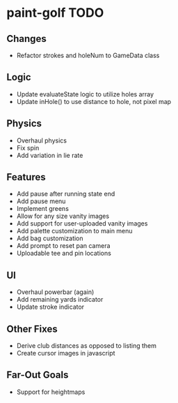 # paint-golf TODO

## Changes

* Refactor strokes and holeNum to GameData class

## Logic

* Update evaluateState logic to utilize holes array
* Update inHole() to use distance to hole, not pixel map


## Physics

* Overhaul physics
* Fix spin
* Add variation in lie rate


## Features

* Add pause after running state end
* Add pause menu
* Implement greens
* Allow for any size vanity images
* Add support for user-uploaded vanity images
* Add palette customization to main menu
* Add bag customization
* Add prompt to reset pan camera
* Uploadable tee and pin locations


## UI

* Overhaul powerbar (again)
* Add remaining yards indicator
* Update stroke indicator


## Other Fixes

* Derive club distances as opposed to listing them
* Create cursor images in javascript


## Far-Out Goals

* Support for heightmaps
